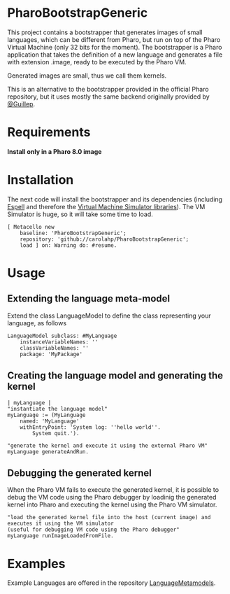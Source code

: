 # PharoBootstrapGeneric
This project contains a bootstrapper that generates images of small languages, which can be different from Pharo, but run on top of the Pharo Virtual Machine (only 32 bits for the moment).
The bootstrapper is a Pharo application that takes the definition of a new language and generates a file with extension .image, ready to be executed by the Pharo VM.

Generated images are small, thus we call them kernels.


This is an alternative to the bootstrapper provided in the official Pharo repository, but it uses mostly the same backend originally provided by [@Guillep](https://github.com/guillep/).

# Requirements
<strong>Install only in a Pharo 8.0 image</strong>

# Installation
The next code will install the bootstrapper and its dependencies (including [Espell](https://github.com/carolahp/espell/) and therefore the [Virtual Machine Simulator libraries](https://github.com/OpenSmalltalk/opensmalltalk-vm)).
The VM Simulator is huge, so it will take some time to load.

```Smalltalk
[ Metacello new
    baseline: 'PharoBootstrapGeneric';
    repository: 'github://carolahp/PharoBootstrapGeneric';
    load ] on: Warning do: #resume.
```
# Usage
## Extending the language meta-model
Extend the class LanguageModel to define the class representing your language, as follows
```Smalltalk
LanguageModel subclass: #MyLanguage
	instanceVariableNames: ''
	classVariableNames: ''
	package: 'MyPackage'
```
## Creating the language model and generating the kernel
```Smalltalk
| myLanguage |
"instantiate the language model"
myLanguage := (MyLanguage 
	named: 'MyLanguage' 
	withEntryPoint: 'System log: ''hello world''. 
        System quit.').

"generate the kernel and execute it using the external Pharo VM"
myLanguage generateAndRun.
```
## Debugging the generated kernel
When the Pharo VM fails to execute the generated kernel, it is possible to debug the VM code using the Pharo debugger by loadinig the generated kernel into Pharo and executing the kernel using the Pharo VM simulator.
```Smalltalk
"load the generated kernel file into the host (current image) and executes it using the VM simulator 
(useful for debugging VM code using the Pharo debugger"
myLanguage runImageLoadedFromFile.
```	

# Examples
Example Languages are offered in the repository [LanguageMetamodels](https://github.com/carolahp/LanguageMetamodels).
